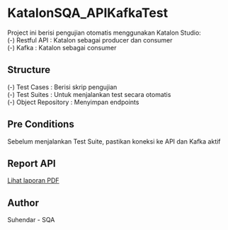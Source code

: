 # KatalonSQA_APIKafkaTest

Project ini berisi pengujian otomatis menggunakan Katalon Studio:  
(-) Restful API : Katalon sebagai producer dan consumer  
(-) Kafka : Katalon sebagai consumer

## Structure
(-) Test Cases : Berisi skrip pengujian  
(-) Test Suites : Untuk menjalankan test secara otomatis  
(-) Object Repository : Menyimpan endpoints

## Pre Conditions
Sebelum menjalankan Test Suite, pastikan koneksi ke API dan Kafka aktif

## Report API
<a href="Reports/20250924_172200/API_Suite/20250924_172200/20250924_172200.pdf" download>
Lihat laporan PDF
</a>




## Author
Suhendar - SQA
